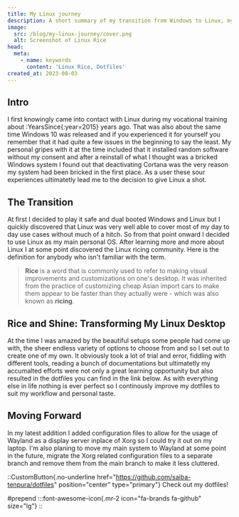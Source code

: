 ```yaml
---
title: My Linux journey
description: A short summary of my transition from Windows to Linux, my experiences on they way and my plans moving forward.
image:
  src: /blog/my-linux-journey/cover.png
  alt: Screenshot of Linux Rice
head:
  meta:
    - name: keywords
      content: 'Linux Rice, Dotfiles'
created_at: 2023-08-03
---
```


## Intro

I first knowingly came into contact with Linux during my vocational training about :YearsSince{:year=2015} years ago. That was also about the same time Windows 10 was released and if you experienced it for yourself you remember that it had quite a few issues in the beginning to say the least. My personal gripes with it at the time included that it installed random software without my consent and after a reinstall of what I thought was a bricked Windows system I found out that deactivating Cortana was the very reason my system had been bricked in the first place. As a user these sour experiences ultimatetly lead me to the decision to give Linux a shot.

## The Transition

At first I decided to play it safe and dual booted Windows and Linux but I quickly discovered that Linux was very well able to cover most of my day to day use cases without much of a hitch. So from that point onward I decided to use Linux as my main personal OS. After learning more and more about Linux I at some point discovered the Linux ricing community. Here is the definition for anybody who isn't familiar with the term.

> **Rice** is a word that is commonly used to refer to making visual improvements and customizations on one's desktop. It was inherited from the practice of customizing cheap Asian import cars to make them appear to be faster than they actually were - which was also known as **ricing**.

## Rice and Shine: Transforming My Linux Desktop

At the time I was amazed by the beautiful setups some people had come up with, the sheer endless variety of options to choose from and so I set out to create one of my own. It obviously took a lot of trial and error, fiddling with different tools, reading a bunch of documentations but ultimatetly my accumalted efforts were not only a great learning opportunity but also resulted in the dotfiles you can find in the link below. As with everything else in life nothing is ever perfect so I continously improve my dotfiles to suit my workflow and personal taste.

## Moving Forward

In my latest addition I added configuration files to allow for the usage of Wayland as a display server inplace of Xorg so I could try it out on my laptop. I'm also planing to move my main system to Wayland at some point in the future, migrate the Xorg related configuration files to a separate branch and remove them from the main branch to make it less cluttered.

::CustomButton{.no-underline href="https://github.com/saiba-tenpura/dotfiles" position="center" type="primary"}
Check out my dotfiles!

#prepend
:::font-awesome-icon{.mr-2 icon="fa-brands fa-github" size="lg"}
::
